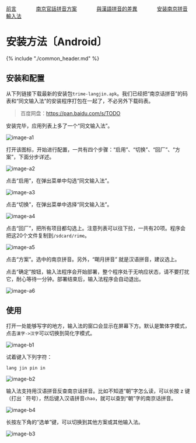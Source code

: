 <tr>
<td><a style="margin-right: 50px;" href="https://uliloewi.github.io/LangJinPinIn/CiwnIwn">前言</a></td>
<td ><a style="margin-right: 50px;" href="https://uliloewi.github.io/LangJinPinIn/PinInFangAng">南京官話拼音方案</a></td>
<td ><a style="margin-right: 50px;" href="https://uliloewi.github.io/LangJinPinIn/LinIwnChaI">與漢語拼音的差異</a></td>
<td ><a style="margin-right: 50px;" href="https://uliloewi.github.io/LangJinPinIn/angzhuangfa">安装南京拼音輸入法</a></td>
</tr>

# 安装方法〔Android〕

{% include "./common_header.md" %}

## 安装和配置

从下列链接下载最新的安装包`trime-langjin.apk`。我们已经把“南京话拼音”的码表和“同文输入法”的安装程序打包在一起了，不必另外下载码表。

> 百度网盘：https://pan.baidu.com/s/TODO

安装完毕，应用列表上多了一个“同文输入法”。

![image-a1]

打开该图标，开始进行配置，一共有四个步骤：“启用”、“切换”、“回厂”、“方案”，下面分步详述。

![image-a2]

点击“启用”，在弹出菜单中勾选“同文输入法”。

![image-a3]

点击“切换”，在弹出菜单中选择“同文输入法”。

![image-a4]

点击“回厂”，把所有项目都勾选上。注意列表可以往下拉，一共有20项。程序会把这20个文件复制到`/sdcard/rime`。

![image-a5]

点击“方案”。选中的南京拼音。另外，“朙月拼音” 就是汉语拼音，建议选上。

点击“确定”按钮，输入法程序会开始部署，整个程序处于无响应状态，请不要打扰它，耐心等待一分钟。部署结束后，输入法程序会自动退出。

![image-a6]

## 使用

打开一处能够写字的地方，输入法的窗口会显示在屏幕下方。默认是繁体字模式，点击`漢字->汉字`可以切换到简化字模式。

![image-b1]

试着键入下列字符：

```
lang jin pin in
```

![image-b2]

输入法支持用汉语拼音反查南京话拼音。比如不知道“朝”字怎么读，可以长按 z 键（打出 \` 符号），然后键入汉语拼音`chao`，就可以查到“朝”字的南京话拼音。

![image-b4]

长按左下角的“选单”键，可以切换到其他方案或其他输入法。

![image-b3]

[image-a1]: https://ww3.sinaimg.cn/large/006mIeATjw1f2cxpinwc1j30f00qodip.jpg
[image-a2]: https://ww2.sinaimg.cn/large/006mIeATjw1f2cxpjlx8aj30f00qoq48.jpg
[image-a3]: https://ww4.sinaimg.cn/large/006mIeATjw1f2cxpk6ra9j30f00qo3z0.jpg
[image-a4]: https://ww1.sinaimg.cn/large/006mIeATjw1f2cxplgmpij30f00qoaba.jpg
[image-a5]: https://ww2.sinaimg.cn/large/006mIeATjw1f2cxpm77tqj30f00qomyp.jpg
[image-a6]: https://ww1.sinaimg.cn/large/006mIeATjw1f2cxpmu8c9j30f00qodh9.jpg

[image-b1]: https://ww2.sinaimg.cn/large/006mIeATjw1f2cxpnkfe1j30f00qomz5.jpg
[image-b2]: https://ww3.sinaimg.cn/large/006mIeATjw1f2cxpo9lqlj30f00qotax.jpg
[image-b3]: https://ww1.sinaimg.cn/large/006mIeATjw1f2cxppa1lpj30f00qoq4y.jpg
[image-b4]: https://ww4.sinaimg.cn/large/006mIeATjw1f2q8szarz1j30f00qo76c.jpg

